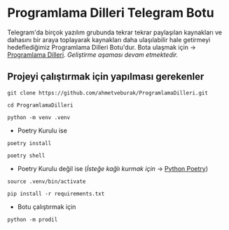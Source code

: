 # Programlama Dilleri Telegram Botu
Telegram'da birçok yazılım grubunda tekrar tekrar paylaşılan kaynakları ve dahasını bir araya toplayarak kaynakları daha ulaşılabilir hale getirmeyi hedeflediğimiz Programlama Dilleri Botu'dur. Bota ulaşmak için -> [Programlama Dilleri](https://t.me/programlama_bot). _Geliştirme aşaması devam etmektedir._

## Projeyi çalıştırmak için yapılması gerekenler

`git clone https://github.com/ahmetveburak/ProgramlamaDilleri.git`

`cd ProgramlamaDilleri`

`python -m venv .venv`

* Poetry Kurulu ise

`poetry install`

`poetry shell`

* Poetry Kurulu değil ise (_İsteğe kağlı kurmak için_ -> [Python Poetry](https://python-poetry.org/docs/#installation))

`source .venv/bin/activate`

`pip install -r requirements.txt`

* Botu çalıştırmak için

`python -m prodil`